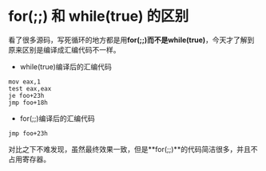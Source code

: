 # for(;;) 和 while(true) 的区别
看了很多源码，写死循环的地方都是用**for(;;)**而不是**while(true)**，今天才了解到原来区别是编译成汇编代码不一样。

*  while(true)编译后的汇编代码
```
mov eax,1
test eax,eax
je foo+23h
jmp foo+18h
```
*  for(;;)编译后的汇编代码
```
jmp foo+23h
```

对比之下不难发现，虽然最终效果一致，但是**for(;;)**的代码简洁很多，并且不占用寄存器。